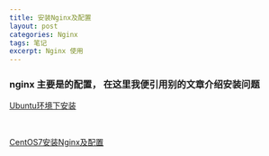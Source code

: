 ```yaml
---
title: 安装Nginx及配置
layout: post
categories: Nginx
tags: 笔记
excerpt: Nginx 使用 
---
```


### nginx 主要是的配置， 在这里我便引用别的文章介绍安装问题

[Ubuntu环境下安装](https://www.cnblogs.com/aaronthon/p/9945993.html)

<br/>

[CentOS7安装Nginx及配置](https://www.cnblogs.com/jackyzm/p/9600738.html)
